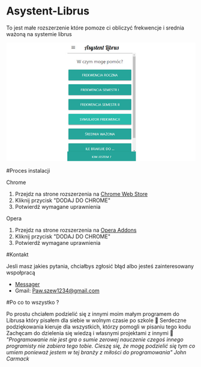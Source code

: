 # Asystent-Librus

To jest małe rozszerzenie które pomoze ci obliczyć frekwencje i srednia ważoną na systemie librus

![Asystent-Librus](https://raw.githubusercontent.com/pasjonatprogramowania/Asystent-LIbrus/master/img/titleImage.jpg)

#Proces instalacji

Chrome
1. Przejdz na strone rozszerzenia na [Chrome Web Store](https://chrome.google.com/webstore/detail/asystent-librus-frekwencj/ignllhpmbnggadkmfabibalgmednlhom)
2. Kliknij przycisk "DODAJ DO CHROME"
3. Potwierdź wymagane uprawnienia

Opera
1. Przejdz na strone rozszerzenia na [Opera Addons](https://addons.opera.com/pl/extensions/details/asystent-librus-frekwencja-i-srednia/)
2. Kliknij przycisk "DODAJ DO CHROME"
3. Potwierdź wymagane uprawnienia

#Kontakt

Jesli masz jakies pytania, chciałbys zgłosić błąd albo jesteś zainteresowany wspołpracą

* [Messager](https://www.messenger.com/t/100011516688455)
* Gmail: Paw.szew1234@gmail.com

#Po co to wszystko ?

Po prostu chciałem podzielić się z innymi moim małym programem do Librusa który pisałem dla siebie w wolnym czasie po szkole 🙂 Serdeczne podziękowania kieruje dla wszystkich, którzy pomogli w pisaniu tego kodu Zachęcam do dzielenia się wiedzą i własnymi projektami z innymi 🙂 
*"Programowanie nie jest gra o sumie zerowej nauczenie czegoś innego programisty nie zabiera tego tobie. Cieszę się, że mogę podzielić się tym co umiem ponieważ jestem w tej branży z miłości do programowania" John Carmack*

